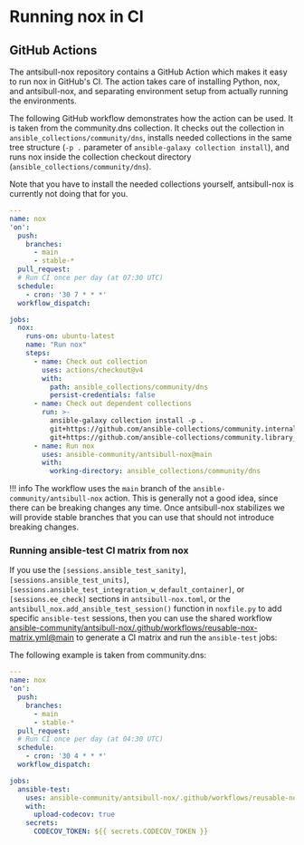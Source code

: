 <!--
Copyright (c) Ansible Project
GNU General Public License v3.0+ (see LICENSES/GPL-3.0-or-later.txt or https://www.gnu.org/licenses/gpl-3.0.txt)
SPDX-License-Identifier: GPL-3.0-or-later
-->

# Running nox in CI

## GitHub Actions

The antsibull-nox repository contains a GitHub Action which makes it easy to run nox in GitHub's CI.
The action takes care of installing Python, nox, and antsibull-nox,
and separating environment setup from actually running the environments.

The following GitHub workflow demonstrates how the action can be used.
It is taken from the community.dns collection.
It checks out the collection in `ansible_collections/community/dns`,
installs needed collections in the same tree structure (`-p .` parameter of `ansible-galaxy collection install`),
and runs nox inside the collection checkout directory (`ansible_collections/community/dns`).

Note that you have to install the needed collections yourself,
antsibull-nox is currently not doing that for you.

```yaml
---
name: nox
'on':
  push:
    branches:
      - main
      - stable-*
  pull_request:
  # Run CI once per day (at 07:30 UTC)
  schedule:
    - cron: '30 7 * * *'
  workflow_dispatch:

jobs:
  nox:
    runs-on: ubuntu-latest
    name: "Run nox"
    steps:
      - name: Check out collection
        uses: actions/checkout@v4
        with:
          path: ansible_collections/community/dns
          persist-credentials: false
      - name: Check out dependent collections
        run: >-
          ansible-galaxy collection install -p .
          git+https://github.com/ansible-collections/community.internal_test_tools.git,main
          git+https://github.com/ansible-collections/community.library_inventory_filtering.git,stable-1
      - name: Run nox
        uses: ansible-community/antsibull-nox@main
        with:
          working-directory: ansible_collections/community/dns
```

!!! info
    The workflow uses the `main` branch of the `ansible-community/antsibull-nox` action.
    This is generally not a good idea, since there can be breaking changes any time.
    Once antsibull-nox stabilizes we will provide stable branches that you can use
    that should not introduce breaking changes.

### Running ansible-test CI matrix from nox

If you use the `[sessions.ansible_test_sanity]`, `[sessions.ansible_test_units]`, `[sessions.ansible_test_integration_w_default_container]`, or `[sessions.ee_check]` sections in `antsibull-nox.toml`,
or the `antsibull_nox.add_ansible_test_session()` function in `noxfile.py` to add specific `ansible-test` sessions,
then you can use the shared workflow
[ansible-community/antsibull-nox/.github/workflows/reusable-nox-matrix.yml@main](https://github.com/ansible-community/antsibull-nox/blob/main/.github/workflows/reusable-nox-matrix.yml)
to generate a CI matrix and run the `ansible-test` jobs:

The following example is taken from community.dns:
```yaml
---
name: nox
'on':
  push:
    branches:
      - main
      - stable-*
  pull_request:
  # Run CI once per day (at 04:30 UTC)
  schedule:
    - cron: '30 4 * * *'
  workflow_dispatch:

jobs:
  ansible-test:
    uses: ansible-community/antsibull-nox/.github/workflows/reusable-nox-matrix.yml@main
    with:
      upload-codecov: true
    secrets:
      CODECOV_TOKEN: ${{ secrets.CODECOV_TOKEN }}
```
